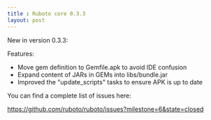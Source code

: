 ```yaml
---
title : Ruboto core 0.3.3
layout: post
---
```

New in version 0.3.3:

Features:

* Move gem definition to Gemfile.apk to avoid IDE confusion
* Expand content of JARs in GEMs into libs/bundle.jar
* Improved the "update_scripts" tasks to ensure APK is up to date

You can find a complete list of issues here:

https://github.com/ruboto/ruboto/issues?milestone=6&state=closed
